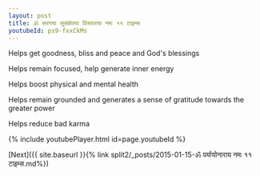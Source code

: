 ```yaml
---
layout: post
title: ॐ सरगया सुसंक्षेपया विस्तारया नमः ११ टाइम्स
youtubeId: ps9-fxxCkMs
---
```

 
 
Helps get goodness, bliss and peace and God's blessings
 
Helps remain focused, help generate inner energy 
 
Helps boost physical and mental health 
 
Helps remain grounded and generates a sense of gratitude towards the greater power 
 
Helps reduce bad karma
 
 
 
 


{% include youtubePlayer.html id=page.youtubeId %}
 
[Next]({{ site.baseurl }}{% link  split2/_posts/2015-01-15-ॐ पर्यायोनाराय नमः ११ टाइम्स.md%})
 

